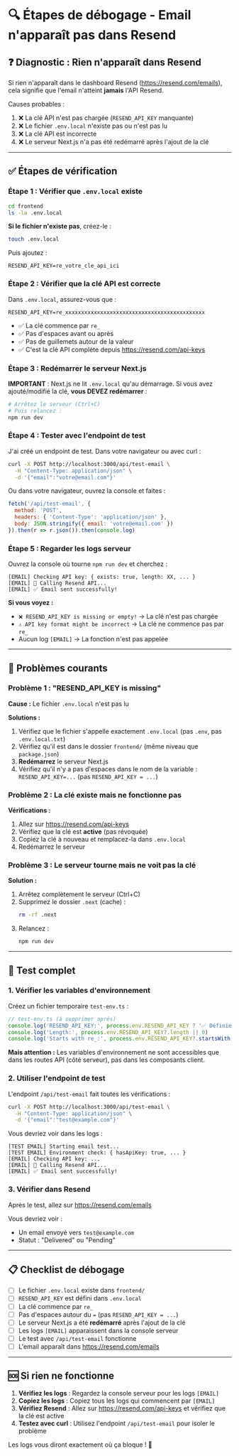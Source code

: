 # 🔍 Étapes de débogage - Email n'apparaît pas dans Resend

## ❓ Diagnostic : Rien n'apparaît dans Resend

Si rien n'apparaît dans le dashboard Resend (https://resend.com/emails), cela signifie que l'email n'atteint **jamais** l'API Resend. 

Causes probables :
1. ❌ La clé API n'est pas chargée (`RESEND_API_KEY` manquante)
2. ❌ Le fichier `.env.local` n'existe pas ou n'est pas lu
3. ❌ La clé API est incorrecte
4. ❌ Le serveur Next.js n'a pas été redémarré après l'ajout de la clé

---

## ✅ Étapes de vérification

### Étape 1 : Vérifier que `.env.local` existe

```bash
cd frontend
ls -la .env.local
```

**Si le fichier n'existe pas**, créez-le :

```bash
touch .env.local
```

Puis ajoutez :

```env
RESEND_API_KEY=re_votre_cle_api_ici
```

### Étape 2 : Vérifier que la clé API est correcte

Dans `.env.local`, assurez-vous que :

```env
RESEND_API_KEY=re_xxxxxxxxxxxxxxxxxxxxxxxxxxxxxxxxxxxxxxxxxxxx
```

- ✅ La clé commence par `re_`
- ✅ Pas d'espaces avant ou après
- ✅ Pas de guillemets autour de la valeur
- ✅ C'est la clé API complète depuis https://resend.com/api-keys

### Étape 3 : Redémarrer le serveur Next.js

**IMPORTANT** : Next.js ne lit `.env.local` qu'au démarrage. Si vous avez ajouté/modifié la clé, **vous DEVEZ redémarrer** :

```bash
# Arrêtez le serveur (Ctrl+C)
# Puis relancez :
npm run dev
```

### Étape 4 : Tester avec l'endpoint de test

J'ai créé un endpoint de test. Dans votre navigateur ou avec curl :

```bash
curl -X POST http://localhost:3000/api/test-email \
  -H "Content-Type: application/json" \
  -d '{"email":"votre@email.com"}'
```

Ou dans votre navigateur, ouvrez la console et faites :

```javascript
fetch('/api/test-email', {
  method: 'POST',
  headers: { 'Content-Type': 'application/json' },
  body: JSON.stringify({ email: 'votre@email.com' })
}).then(r => r.json()).then(console.log)
```

### Étape 5 : Regarder les logs serveur

Ouvrez la console où tourne `npm run dev` et cherchez :

```
[EMAIL] Checking API key: { exists: true, length: XX, ... }
[EMAIL] 🚀 Calling Resend API...
[EMAIL] ✅ Email sent successfully!
```

**Si vous voyez :**
- `❌ RESEND_API_KEY is missing or empty!` → La clé n'est pas chargée
- `⚠️ API key format might be incorrect` → La clé ne commence pas par `re_`
- Aucun log `[EMAIL]` → La fonction n'est pas appelée

---

## 🐛 Problèmes courants

### Problème 1 : "RESEND_API_KEY is missing"

**Cause :** Le fichier `.env.local` n'est pas lu

**Solutions :**
1. Vérifiez que le fichier s'appelle exactement `.env.local` (pas `.env`, pas `.env.local.txt`)
2. Vérifiez qu'il est dans le dossier `frontend/` (même niveau que `package.json`)
3. **Redémarrez** le serveur Next.js
4. Vérifiez qu'il n'y a pas d'espaces dans le nom de la variable : `RESEND_API_KEY=...` (pas `RESEND_API_KEY = ...`)

### Problème 2 : La clé existe mais ne fonctionne pas

**Vérifications :**
1. Allez sur https://resend.com/api-keys
2. Vérifiez que la clé est **active** (pas révoquée)
3. Copiez la clé à nouveau et remplacez-la dans `.env.local`
4. Redémarrez le serveur

### Problème 3 : Le serveur tourne mais ne voit pas la clé

**Solution :**
1. Arrêtez complètement le serveur (Ctrl+C)
2. Supprimez le dossier `.next` (cache) :
   ```bash
   rm -rf .next
   ```
3. Relancez :
   ```bash
   npm run dev
   ```

---

## 🧪 Test complet

### 1. Vérifier les variables d'environnement

Créez un fichier temporaire `test-env.ts` :

```typescript
// test-env.ts (à supprimer après)
console.log('RESEND_API_KEY:', process.env.RESEND_API_KEY ? '✅ Définie' : '❌ Manquante')
console.log('Length:', process.env.RESEND_API_KEY?.length || 0)
console.log('Starts with re_:', process.env.RESEND_API_KEY?.startsWith('re_') || false)
```

**Mais attention :** Les variables d'environnement ne sont accessibles que dans les routes API (côté serveur), pas dans les composants client.

### 2. Utiliser l'endpoint de test

L'endpoint `/api/test-email` fait toutes les vérifications :

```bash
curl -X POST http://localhost:3000/api/test-email \
  -H "Content-Type: application/json" \
  -d '{"email":"test@example.com"}'
```

Vous devriez voir dans les logs :
```
[TEST EMAIL] Starting email test...
[TEST EMAIL] Environment check: { hasApiKey: true, ... }
[EMAIL] Checking API key: ...
[EMAIL] 🚀 Calling Resend API...
[EMAIL] ✅ Email sent successfully!
```

### 3. Vérifier dans Resend

Après le test, allez sur https://resend.com/emails

Vous devriez voir :
- Un email envoyé vers `test@example.com`
- Statut : "Delivered" ou "Pending"

---

## 📋 Checklist de débogage

- [ ] Le fichier `.env.local` existe dans `frontend/`
- [ ] `RESEND_API_KEY` est défini dans `.env.local`
- [ ] La clé commence par `re_`
- [ ] Pas d'espaces autour du `=` (pas `RESEND_API_KEY = ...`)
- [ ] Le serveur Next.js a été **redémarré** après l'ajout de la clé
- [ ] Les logs `[EMAIL]` apparaissent dans la console serveur
- [ ] Le test avec `/api/test-email` fonctionne
- [ ] L'email apparaît dans https://resend.com/emails

---

## 🆘 Si rien ne fonctionne

1. **Vérifiez les logs** : Regardez la console serveur pour les logs `[EMAIL]`
2. **Copiez les logs** : Copiez tous les logs qui commencent par `[EMAIL]`
3. **Vérifiez Resend** : Allez sur https://resend.com/api-keys et vérifiez que la clé est active
4. **Testez avec curl** : Utilisez l'endpoint `/api/test-email` pour isoler le problème

Les logs vous diront exactement où ça bloque ! 🎯

